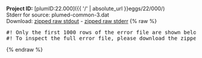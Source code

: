 **Project ID:** [plumID:22.000]({{ '/' | absolute_url }}eggs/22/000/)  
Stderr for source:  plumed-common-3.dat   
Download: [zipped raw stdout](plumed-common-3.dat.plumed.stdout.txt.zip) - [zipped raw stderr](plumed-common-3.dat.plumed.stderr.txt.zip) 
{% raw %}
<pre>
#! Only the first 1000 rows of the error file are shown below
#! To inspect the full error file, please download the zipped raw stderr file above
</pre>
{% endraw %}

